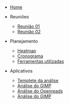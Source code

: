 * [Home](/)

* Reuniões
  - [Reunião 01](reunioes/ata01.md)
  - [Reunião 02](reunioes/ata02.md)


* Planejamento 
  - [Heatmap]()
  - [Cronograma]()
  - [Ferramentas utilizadas](planejamento/ferramentas.md)
 
* Aplicativos
  - [Templete da análise](aplicativos/Templete_Analise.md)
  - [Análise do GIMP](aplicativos/analise_GIMP.md)
  - [Análise do Openreads](aplicativos/analise_Openreads.md)
  - [Análise do GIMP](aplicativos/analise_sus.md)

